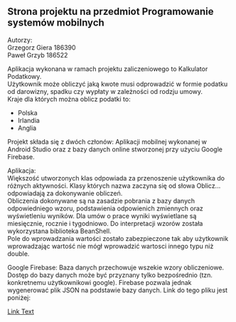 ## Strona projektu na przedmiot Programowanie systemów mobilnych


Autorzy:  
Grzegorz Giera 186390  
Paweł Grzyb 186522

Aplikacja wykonana w ramach projektu zaliczeniowego to Kalkulator Podatkowy.  \
Użytkownik może obliczyć jaką kwote musi odprowadzić w formie podatku od darowizny, spadku czy wypłaty w zależności od rodzju umowy.  
Kraje dla których można oblicz podatki to:
  - Polska
  - Irlandia
  - Anglia

Projekt składa się z dwóch członów: Aplikacji mobilnej wykonanej w Android Studio oraz z bazy danych online stworzonej przy użyciu Google Firebase. 

Aplikacja:   
Większość utworzonych klas odpowiada za przenoszenie użytkownika do różnych aktywności. Klasy których nazwa zaczyna się od słowa Oblicz... odpowiadają za dokonywanie obliczeń.  
Obliczenia dokonywane są na zasadzie pobrania z bazy danych odpowiedniego wzoru, podstawienia odpowienich zmiennych oraz wyświetleniu wyników. Dla umów o prace wyniki wyświetlane są miesięcznie, rocznie i tygodniowo. Do interpretacji wzorów została wykorzystana biblioteka BeanShell.   
Pole do wprowadzania wartości zostało zabezpieczone tak aby użytkownik wprowadzając wartość nie mógł wprowadzić wartosci innego typu niż double. 

Google Firebase:
Baza danych przechowuje wszekie wzory obliczeniowe. Dostęp do bazy danych może być przyznany tylko bezpośrednio (tzn. konkretnemu użytkownikowi google). Firebase pozwala jednak wygenerować plik JSON na podstawie bazy danych. Link do tego pliku jest poniżej:

[Link Text](https://pastebin.com/1Gvh22m1)


